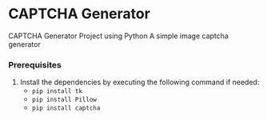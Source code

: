 # CAPTCHA Generator
CAPTCHA Generator Project using Python 
A simple image captcha generator

### Prerequisites
1. Install the dependencies by executing the following command if needed:
      - ```pip install tk```
      - ```pip install Pillow```
      - ```pip install captcha```
